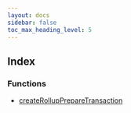 ```yaml
---
layout: docs
sidebar: false
toc_max_heading_level: 5
---
```


## Index

### Functions

- [createRollupPrepareTransaction](functions/createRollupPrepareTransaction.md)

